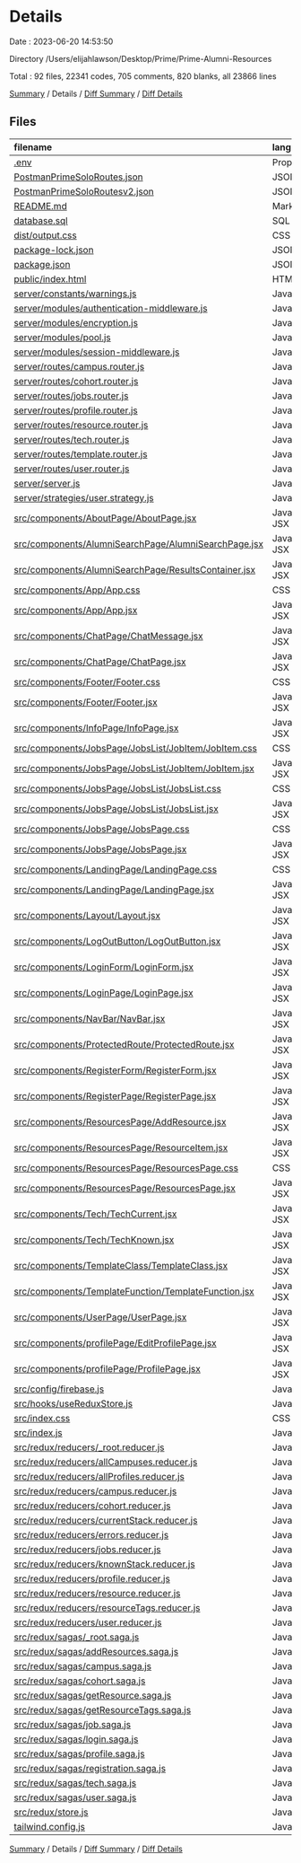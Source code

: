# Details

Date : 2023-06-20 14:53:50

Directory /Users/elijahlawson/Desktop/Prime/Prime-Alumni-Resources

Total : 92 files,  22341 codes, 705 comments, 820 blanks, all 23866 lines

[Summary](results.md) / Details / [Diff Summary](diff.md) / [Diff Details](diff-details.md)

## Files
| filename | language | code | comment | blank | total |
| :--- | :--- | ---: | ---: | ---: | ---: |
| [.env](/.env) | Properties | 7 | 0 | 3 | 10 |
| [PostmanPrimeSoloRoutes.json](/PostmanPrimeSoloRoutes.json) | JSON | 77 | 0 | 0 | 77 |
| [PostmanPrimeSoloRoutesv2.json](/PostmanPrimeSoloRoutesv2.json) | JSON | 62 | 0 | 1 | 63 |
| [README.md](/README.md) | Markdown | 83 | 0 | 39 | 122 |
| [database.sql](/database.sql) | SQL | 94 | 2 | 2 | 98 |
| [dist/output.css](/dist/output.css) | CSS | 345 | 155 | 72 | 572 |
| [package-lock.json](/package-lock.json) | JSON | 18,554 | 0 | 1 | 18,555 |
| [package.json](/package.json) | JSON | 65 | 0 | 1 | 66 |
| [public/index.html](/public/index.html) | HTML | 15 | 0 | 2 | 17 |
| [server/constants/warnings.js](/server/constants/warnings.js) | JavaScript | 17 | 0 | 7 | 24 |
| [server/modules/authentication-middleware.js](/server/modules/authentication-middleware.js) | JavaScript | 8 | 4 | 2 | 14 |
| [server/modules/encryption.js](/server/modules/encryption.js) | JavaScript | 13 | 10 | 6 | 29 |
| [server/modules/pool.js](/server/modules/pool.js) | JavaScript | 18 | 14 | 5 | 37 |
| [server/modules/session-middleware.js](/server/modules/session-middleware.js) | JavaScript | 20 | 11 | 6 | 37 |
| [server/routes/campus.router.js](/server/routes/campus.router.js) | JavaScript | 20 | 0 | 4 | 24 |
| [server/routes/cohort.router.js](/server/routes/cohort.router.js) | JavaScript | 36 | 0 | 7 | 43 |
| [server/routes/jobs.router.js](/server/routes/jobs.router.js) | JavaScript | 46 | 3 | 13 | 62 |
| [server/routes/profile.router.js](/server/routes/profile.router.js) | JavaScript | 76 | 0 | 13 | 89 |
| [server/routes/resource.router.js](/server/routes/resource.router.js) | JavaScript | 55 | 0 | 14 | 69 |
| [server/routes/tech.router.js](/server/routes/tech.router.js) | JavaScript | 106 | 0 | 24 | 130 |
| [server/routes/template.router.js](/server/routes/template.router.js) | JavaScript | 8 | 8 | 4 | 20 |
| [server/routes/user.router.js](/server/routes/user.router.js) | JavaScript | 35 | 11 | 13 | 59 |
| [server/server.js](/server/server.js) | JavaScript | 30 | 8 | 30 | 68 |
| [server/strategies/user.strategy.js](/server/strategies/user.strategy.js) | JavaScript | 44 | 16 | 6 | 66 |
| [src/components/AboutPage/AboutPage.jsx](/src/components/AboutPage/AboutPage.jsx) | JavaScript JSX | 11 | 4 | 4 | 19 |
| [src/components/AlumniSearchPage/AlumniSearchPage.jsx](/src/components/AlumniSearchPage/AlumniSearchPage.jsx) | JavaScript JSX | 125 | 9 | 14 | 148 |
| [src/components/AlumniSearchPage/ResultsContainer.jsx](/src/components/AlumniSearchPage/ResultsContainer.jsx) | JavaScript JSX | 29 | 0 | 4 | 33 |
| [src/components/App/App.css](/src/components/App/App.css) | CSS | 0 | 0 | 2 | 2 |
| [src/components/App/App.jsx](/src/components/App/App.jsx) | JavaScript JSX | 85 | 9 | 23 | 117 |
| [src/components/ChatPage/ChatMessage.jsx](/src/components/ChatPage/ChatMessage.jsx) | JavaScript JSX | 11 | 0 | 4 | 15 |
| [src/components/ChatPage/ChatPage.jsx](/src/components/ChatPage/ChatPage.jsx) | JavaScript JSX | 30 | 3 | 10 | 43 |
| [src/components/Footer/Footer.css](/src/components/Footer/Footer.css) | CSS | 5 | 0 | 1 | 6 |
| [src/components/Footer/Footer.jsx](/src/components/Footer/Footer.jsx) | JavaScript JSX | 6 | 4 | 4 | 14 |
| [src/components/InfoPage/InfoPage.jsx](/src/components/InfoPage/InfoPage.jsx) | JavaScript JSX | 9 | 4 | 4 | 17 |
| [src/components/JobsPage/JobsList/JobItem/JobItem.css](/src/components/JobsPage/JobsList/JobItem/JobItem.css) | CSS | 28 | 0 | 5 | 33 |
| [src/components/JobsPage/JobsList/JobItem/JobItem.jsx](/src/components/JobsPage/JobsList/JobItem/JobItem.jsx) | JavaScript JSX | 36 | 0 | 14 | 50 |
| [src/components/JobsPage/JobsList/JobsList.css](/src/components/JobsPage/JobsList/JobsList.css) | CSS | 13 | 0 | 0 | 13 |
| [src/components/JobsPage/JobsList/JobsList.jsx](/src/components/JobsPage/JobsList/JobsList.jsx) | JavaScript JSX | 29 | 2 | 4 | 35 |
| [src/components/JobsPage/JobsPage.css](/src/components/JobsPage/JobsPage.css) | CSS | 91 | 0 | 13 | 104 |
| [src/components/JobsPage/JobsPage.jsx](/src/components/JobsPage/JobsPage.jsx) | JavaScript JSX | 154 | 14 | 42 | 210 |
| [src/components/LandingPage/LandingPage.css](/src/components/LandingPage/LandingPage.css) | CSS | 0 | 0 | 1 | 1 |
| [src/components/LandingPage/LandingPage.jsx](/src/components/LandingPage/LandingPage.jsx) | JavaScript JSX | 28 | 1 | 9 | 38 |
| [src/components/Layout/Layout.jsx](/src/components/Layout/Layout.jsx) | JavaScript JSX | 13 | 1 | 3 | 17 |
| [src/components/LogOutButton/LogOutButton.jsx](/src/components/LogOutButton/LogOutButton.jsx) | JavaScript JSX | 14 | 3 | 3 | 20 |
| [src/components/LoginForm/LoginForm.jsx](/src/components/LoginForm/LoginForm.jsx) | JavaScript JSX | 73 | 0 | 10 | 83 |
| [src/components/LoginPage/LoginPage.jsx](/src/components/LoginPage/LoginPage.jsx) | JavaScript JSX | 23 | 0 | 5 | 28 |
| [src/components/NavBar/NavBar.jsx](/src/components/NavBar/NavBar.jsx) | JavaScript JSX | 215 | 8 | 20 | 243 |
| [src/components/ProtectedRoute/ProtectedRoute.jsx](/src/components/ProtectedRoute/ProtectedRoute.jsx) | JavaScript JSX | 9 | 0 | 2 | 11 |
| [src/components/RegisterForm/RegisterForm.jsx](/src/components/RegisterForm/RegisterForm.jsx) | JavaScript JSX | 150 | 5 | 21 | 176 |
| [src/components/RegisterPage/RegisterPage.jsx](/src/components/RegisterPage/RegisterPage.jsx) | JavaScript JSX | 23 | 0 | 6 | 29 |
| [src/components/ResourcesPage/AddResource.jsx](/src/components/ResourcesPage/AddResource.jsx) | JavaScript JSX | 140 | 0 | 20 | 160 |
| [src/components/ResourcesPage/ResourceItem.jsx](/src/components/ResourcesPage/ResourceItem.jsx) | JavaScript JSX | 12 | 0 | 1 | 13 |
| [src/components/ResourcesPage/ResourcesPage.css](/src/components/ResourcesPage/ResourcesPage.css) | CSS | 37 | 0 | 6 | 43 |
| [src/components/ResourcesPage/ResourcesPage.jsx](/src/components/ResourcesPage/ResourcesPage.jsx) | JavaScript JSX | 85 | 0 | 13 | 98 |
| [src/components/Tech/TechCurrent.jsx](/src/components/Tech/TechCurrent.jsx) | JavaScript JSX | 25 | 5 | 18 | 48 |
| [src/components/Tech/TechKnown.jsx](/src/components/Tech/TechKnown.jsx) | JavaScript JSX | 31 | 5 | 21 | 57 |
| [src/components/TemplateClass/TemplateClass.jsx](/src/components/TemplateClass/TemplateClass.jsx) | JavaScript JSX | 20 | 6 | 7 | 33 |
| [src/components/TemplateFunction/TemplateFunction.jsx](/src/components/TemplateFunction/TemplateFunction.jsx) | JavaScript JSX | 12 | 5 | 4 | 21 |
| [src/components/UserPage/UserPage.jsx](/src/components/UserPage/UserPage.jsx) | JavaScript JSX | 15 | 2 | 5 | 22 |
| [src/components/profilePage/EditProfilePage.jsx](/src/components/profilePage/EditProfilePage.jsx) | JavaScript JSX | 192 | 268 | 46 | 506 |
| [src/components/profilePage/ProfilePage.jsx](/src/components/profilePage/ProfilePage.jsx) | JavaScript JSX | 150 | 11 | 28 | 189 |
| [src/config/firebase.js](/src/config/firebase.js) | JavaScript | 15 | 3 | 3 | 21 |
| [src/hooks/useReduxStore.js](/src/hooks/useReduxStore.js) | JavaScript | 5 | 10 | 6 | 21 |
| [src/index.css](/src/index.css) | CSS | 3 | 0 | 0 | 3 |
| [src/index.js](/src/index.js) | JavaScript | 18 | 0 | 5 | 23 |
| [src/redux/reducers/_root.reducer.js](/src/redux/reducers/_root.reducer.js) | JavaScript | 28 | 5 | 6 | 39 |
| [src/redux/reducers/allCampuses.reducer.js](/src/redux/reducers/allCampuses.reducer.js) | JavaScript | 10 | 0 | 1 | 11 |
| [src/redux/reducers/allProfiles.reducer.js](/src/redux/reducers/allProfiles.reducer.js) | JavaScript | 10 | 0 | 1 | 11 |
| [src/redux/reducers/campus.reducer.js](/src/redux/reducers/campus.reducer.js) | JavaScript | 12 | 0 | 2 | 14 |
| [src/redux/reducers/cohort.reducer.js](/src/redux/reducers/cohort.reducer.js) | JavaScript | 9 | 0 | 2 | 11 |
| [src/redux/reducers/currentStack.reducer.js](/src/redux/reducers/currentStack.reducer.js) | JavaScript | 17 | 0 | 6 | 23 |
| [src/redux/reducers/errors.reducer.js](/src/redux/reducers/errors.reducer.js) | JavaScript | 31 | 7 | 4 | 42 |
| [src/redux/reducers/jobs.reducer.js](/src/redux/reducers/jobs.reducer.js) | JavaScript | 9 | 0 | 2 | 11 |
| [src/redux/reducers/knownStack.reducer.js](/src/redux/reducers/knownStack.reducer.js) | JavaScript | 16 | 0 | 6 | 22 |
| [src/redux/reducers/profile.reducer.js](/src/redux/reducers/profile.reducer.js) | JavaScript | 34 | 3 | 3 | 40 |
| [src/redux/reducers/resource.reducer.js](/src/redux/reducers/resource.reducer.js) | JavaScript | 7 | 0 | 2 | 9 |
| [src/redux/reducers/resourceTags.reducer.js](/src/redux/reducers/resourceTags.reducer.js) | JavaScript | 7 | 0 | 2 | 9 |
| [src/redux/reducers/user.reducer.js](/src/redux/reducers/user.reducer.js) | JavaScript | 11 | 2 | 2 | 15 |
| [src/redux/sagas/_root.saga.js](/src/redux/sagas/_root.saga.js) | JavaScript | 27 | 7 | 7 | 41 |
| [src/redux/sagas/addResources.saga.js](/src/redux/sagas/addResources.saga.js) | JavaScript | 15 | 0 | 4 | 19 |
| [src/redux/sagas/campus.saga.js](/src/redux/sagas/campus.saga.js) | JavaScript | 13 | 0 | 2 | 15 |
| [src/redux/sagas/cohort.saga.js](/src/redux/sagas/cohort.saga.js) | JavaScript | 24 | 2 | 9 | 35 |
| [src/redux/sagas/getResource.saga.js](/src/redux/sagas/getResource.saga.js) | JavaScript | 17 | 0 | 7 | 24 |
| [src/redux/sagas/getResourceTags.saga.js](/src/redux/sagas/getResourceTags.saga.js) | JavaScript | 19 | 0 | 6 | 25 |
| [src/redux/sagas/job.saga.js](/src/redux/sagas/job.saga.js) | JavaScript | 27 | 3 | 5 | 35 |
| [src/redux/sagas/login.saga.js](/src/redux/sagas/login.saga.js) | JavaScript | 39 | 20 | 10 | 69 |
| [src/redux/sagas/profile.saga.js](/src/redux/sagas/profile.saga.js) | JavaScript | 33 | 3 | 8 | 44 |
| [src/redux/sagas/registration.saga.js](/src/redux/sagas/registration.saga.js) | JavaScript | 18 | 6 | 7 | 31 |
| [src/redux/sagas/tech.saga.js](/src/redux/sagas/tech.saga.js) | JavaScript | 64 | 6 | 16 | 86 |
| [src/redux/sagas/user.saga.js](/src/redux/sagas/user.saga.js) | JavaScript | 18 | 8 | 6 | 32 |
| [src/redux/store.js](/src/redux/store.js) | JavaScript | 15 | 8 | 6 | 29 |
| [tailwind.config.js](/tailwind.config.js) | JavaScript | 7 | 1 | 2 | 10 |

[Summary](results.md) / Details / [Diff Summary](diff.md) / [Diff Details](diff-details.md)